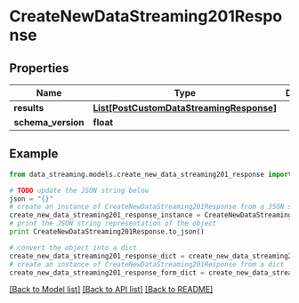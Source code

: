 # CreateNewDataStreaming201Response


## Properties
Name | Type | Description | Notes
------------ | ------------- | ------------- | -------------
**results** | [**List[PostCustomDataStreamingResponse]**](PostCustomDataStreamingResponse.md) |  | [optional] 
**schema_version** | **float** |  | [optional] 

## Example

```python
from data_streaming.models.create_new_data_streaming201_response import CreateNewDataStreaming201Response

# TODO update the JSON string below
json = "{}"
# create an instance of CreateNewDataStreaming201Response from a JSON string
create_new_data_streaming201_response_instance = CreateNewDataStreaming201Response.from_json(json)
# print the JSON string representation of the object
print CreateNewDataStreaming201Response.to_json()

# convert the object into a dict
create_new_data_streaming201_response_dict = create_new_data_streaming201_response_instance.to_dict()
# create an instance of CreateNewDataStreaming201Response from a dict
create_new_data_streaming201_response_form_dict = create_new_data_streaming201_response.from_dict(create_new_data_streaming201_response_dict)
```
[[Back to Model list]](../README.md#documentation-for-models) [[Back to API list]](../README.md#documentation-for-api-endpoints) [[Back to README]](../README.md)


